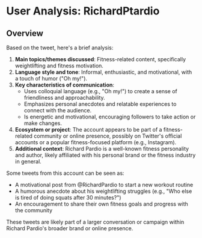 # User Analysis: RichardPtardio

## Overview

Based on the tweet, here's a brief analysis:

1. **Main topics/themes discussed**: Fitness-related content, specifically weightlifting and fitness motivation.
2. **Language style and tone**: Informal, enthusiastic, and motivational, with a touch of humor ("Oh my!").
3. **Key characteristics of communication**:
	* Uses colloquial language (e.g., "Oh my!") to create a sense of friendliness and approachability.
	* Emphasizes personal anecdotes and relatable experiences to connect with the audience.
	* Is energetic and motivational, encouraging followers to take action or make changes.
4. **Ecosystem or project**: The account appears to be part of a fitness-related community or online presence, possibly on Twitter's official accounts or a popular fitness-focused platform (e.g., Instagram).
5. **Additional context**: Richard Pardio is a well-known fitness personality and author, likely affiliated with his personal brand or the fitness industry in general.

Some tweets from this account can be seen as:

* A motivational post from @RichardPardio to start a new workout routine
* A humorous anecdote about his weightlifting struggles (e.g., "Who else is tired of doing squats after 30 minutes?")
* An encouragement to share their own fitness goals and progress with the community

These tweets are likely part of a larger conversation or campaign within Richard Pardio's broader brand or online presence.